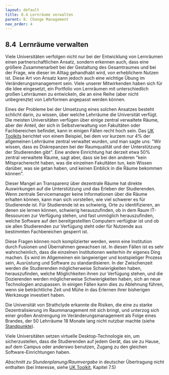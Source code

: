 ```yaml
---
layout: default
title: 8.4 Lernräume verwalten
parent: 8. Change Management
nav_order: 4
---
```


## 8.4  Lernräume verwalten

Viele Universitäten verfolgen nicht nur bei der Entwicklung von
Lernräumen einen partnerschaftlichen Ansatz, sondern erkennen auch, dass
eine größere Zusammenarbeit bei der Gestaltung des Gesamtraumes und bei
der Frage, wie dieser im Alltag gehandhabt wird, von erheblichem Nutzen
ist. Diese Art von Ansatz kann jedoch auch eine wichtige Übung im
Veränderungsmanagement sein. Viele unserer Mitwirkenden haben sich für
die Idee eingesetzt, ein Portfolio von Lernräumen mit unterschiedlich
großen Lehrräumen zu entwickeln, die an eine Reihe (aber nicht
unbegrenzte) von Lehrformen angepasst werden können.

Eines der Probleme bei der Umsetzung eines solchen Ansatzes besteht
schlicht darin, zu wissen, über welche Lehrräume die Universität
verfügt. Die meisten Universitäten verfügen über einige zentral
verwaltete Räume, aber der Anteil, der sich in Selbstverwaltung von
Fakultäten oder Fachbereichen befindet, kann in einigen Fällen recht
hoch sein. Das [UK Toolkits](../11_Referenzen.md) berichtet von einem
Beispiel, bei dem vor kurzem nur
4% der allgemeinen Lehrräume zentral verwaltet wurden, und man sagte
uns: "Wir wissen, dass es Diskrepanzen bei der Raumqualität und der
Unterstützung der Studierenden gibt". Eine andere Einrichtung hat derzeit
etwa 50% zentral verwaltete Räume, sagt aber, dass sie bei den anderen
"kein Mitspracherecht haben, was die einzelnen Fakultäten tun, kein
Wissen darüber, was sie getan haben, und keinen Einblick in die Räume
bekommen können".

Dieser Mangel an Transparenz über dezentrale Räume hat direkte
Auswirkungen auf die Unterstützung und das Erleben der Studierenden.
Wenn zentrale Servicemanager keine Informationen über die Räume erhalten
können, kann man sich vorstellen, wie viel schwerer es für
Studierende ist. Für Studierende ist es schwierig, Orte zu identifizieren,
an denen sie lernen können, schwierig
herauszufinden, ob in dem Raum IT-Ressourcen zur Verfügung stehen, und
fast unmöglich herauszufinden, welche Software auf den bereitgestellten
Computern verfügbar ist und ob sie allen Studierenden zur Verfügung
steht oder für Nutzende aus bestimmten Fachbereichen gesperrt ist.

Diese Fragen können noch komplizierter werden, wenn eine Institution
durch Fusionen und Übernahmen gewachsen ist. In diesen Fällen ist es
sehr wahrscheinlich, dass die einzelnen Institutionen weiterhin ihr
eigenes Ding machen. Es wird im Allgemeinen ein langwieriger und
kostspieliger Prozess sein, Ausrüstung und Software zu standardisieren.
In der Zwischenzeit werden die Studierenden möglicherweise
Schwierigkeiten haben, herauszufinden, welche Möglichkeiten ihnen zur
Verfügung stehen, und die Dozierenden werden möglicherweise Schwierigkeiten
haben, sich an neue Technologien anzupassen. In einigen Fällen kann dies
zu Ablehnung führen, wenn sie beträchtliche Zeit und Mühe in das
Erlernen ihrer bisherigen Werkzeuge investiert haben.

Die Universität von Strathclyde erkannte die Risiken, die eine zu starke
Dezentralisierung im Raummanagement mit sich bringt, und unterzog sich
einer großen Anstrengung im Veränderungsmanagement als Folge eines
Brandes, der 50 Lehrräume 18 Monate lang nicht nutzbar machte (siehe
[Standpunkte](../06_Standpunkte)).

Viele Universitäten setzen virtuelle Desktop-Technologie ein, um
sicherzustellen, dass die Studierenden auf jedem Gerät, das sie zu
Hause, auf dem Campus oder anderswo benutzen, Zugang zu den gleichen
Software-Einrichtungen haben.

*Abschnitt zu Stundenplanung/Raumvergabe* in deutscher Übertragung nicht enthalten (bei Interesse, siehe [UK Toolkit](https://www.ucisa.ac.uk/learningspace), Kapitel 7.5)
